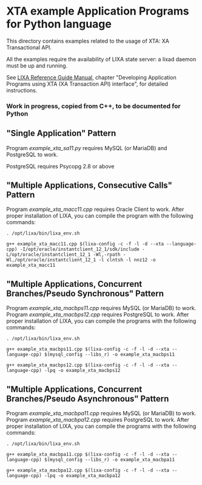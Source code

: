 # XTA example Application Programs for Python language #

This directory contains examples related to the usage of XTA: XA Transactional
API.

All the examples require the availability of LIXA state server: a lixad daemon
must be up and running.

See [LIXA Reference Guide Manual](http://www.tiian.org/lixa/manuals/html/index.html), chapter "Developing Application Programs using XTA (XA Transaction API) interface", for detailed instructions.


### Work in progress, copied from C++, to be documented for Python ###

## "Single Application" Pattern ##

Program *example_xta_sa11.py* requires MySQL (or MariaDB) and PostgreSQL to
work.

PostgreSQL requires Psycopg 2.8 or above

## "Multiple Applications, Consecutive Calls" Pattern ##

Program *example_xta_macc11.cpp* requires Oracle Client to work.
After proper installation of LIXA, you can compile the program with the
following commands:

`. /opt/lixa/bin/lixa_env.sh`

`g++ example_xta_macc11.cpp $(lixa-config -c -f -l -d --xta --language-cpp) -I/opt/oracle/instantclient_12_1/sdk/include -L/opt/oracle/instantclient_12_1 -Wl,-rpath -Wl,/opt/oracle/instantclient_12_1 -l clntsh -l nnz12 -o example_xta_macc11`

## "Multiple Applications, Concurrent Branches/Pseudo Synchronous" Pattern ##

Program *example_xta_macbps11.cpp* requires MySQL (or MariaDB) to work.
Program *example_xta_macbps12.cpp* requires PostgreSQL to work.
After proper installation of LIXA, you can compile the programs with the
following commands:

`. /opt/lixa/bin/lixa_env.sh`

`g++ example_xta_macbps11.cpp $(lixa-config -c -f -l -d --xta --language-cpp) $(mysql_config --libs_r) -o example_xta_macbps11`

`g++ example_xta_macbps12.cpp $(lixa-config -c -f -l -d --xta --language-cpp) -lpq -o example_xta_macbps12`



## "Multiple Applications, Concurrent Branches/Pseudo Asynchronous" Pattern ##

Program *example_xta_macbpa11.cpp* requires MySQL (or MariaDB) to work.
Program *example_xta_macbpa12.cpp* requires PostgreSQL to work.
After proper installation of LIXA, you can compile the programs with the
following commands:

`. /opt/lixa/bin/lixa_env.sh`

`g++ example_xta_macbpa11.cpp $(lixa-config -c -f -l -d --xta --language-cpp) $(mysql_config --libs_r) -o example_xta_macbpa11`

`g++ example_xta_macbpa12.cpp $(lixa-config -c -f -l -d --xta --language-cpp) -lpq -o example_xta_macbpa12`

